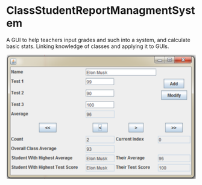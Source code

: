 # ClassStudentReportManagmentSystem
A GUI to help teachers input grades and such into a system, and calculate basic stats.
Linking knowledge of classes and applying it to GUIs.

![](reportCard.PNG)
